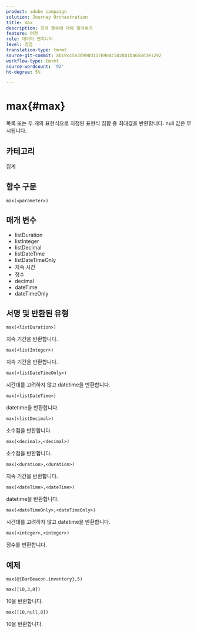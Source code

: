 ```yaml
---
product: adobe campaign
solution: Journey Orchestration
title: max
description: 최대 함수에 대해 알아보기
feature: 여정
role: 데이터 엔지니어
level: 경험
translation-type: tm+mt
source-git-commit: ab19cc5a3d998d1178984c5028b1ba650d3e1292
workflow-type: tm+mt
source-wordcount: '92'
ht-degree: 5%

---
```


# max{#max}

목록 또는 두 개의 표현식으로 지정된 표현식 집합 중 최대값을 반환합니다. null 값은 무시됩니다.

## 카테고리

집계

## 함수 구문

`max(<parameter>)`

## 매개 변수

* listDuration
* listInteger
* listDecimal
* listDateTime
* listDateTimeOnly
* 지속 시간
* 정수
* decimal
* dateTime
* dateTimeOnly

## 서명 및 반환된 유형

`max(<listDuration>)`

지속 기간을 반환합니다.

`max(<listInteger>)`

지속 기간을 반환합니다.

`max(<listDateTimeOnly>)`

시간대를 고려하지 않고 datetime을 반환합니다.

`max(<listDateTime>)`

datetime을 반환합니다.

`max(<listDecimal>)`

소수점을 반환합니다.

`max(<decimal>,<decimal>)`

소수점을 반환합니다.

`max(<duration>,<duration>)`

지속 기간을 반환합니다.

`max(<dateTime>,<dateTime>)`

datetime을 반환합니다.

`max(<dateTimeOnly>,<dateTimeOnly>)`

시간대를 고려하지 않고 datetime을 반환합니다.

`max(<integer>,<integer>)`

정수를 반환합니다.

## 예제

`max(@{BarBeacon.inventory},5)`

`max([10,3,8])`

10을 반환합니다.

`max([10,null,8])`

10을 반환합니다.
